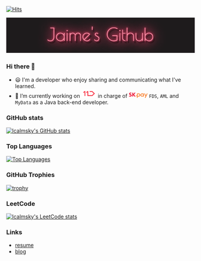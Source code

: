 [![Hits](https://hits.seeyoufarm.com/api/count/incr/badge.svg?url=https%3A%2F%2Fgithub.com%2Flcalmsky%2Fhit-counter&count_bg=%2379C83D&title_bg=%23555555&icon=&icon_color=%23E7E7E7&title=hits&edge_flat=true)](https://github.com/lcalmksy)

![](https://raw.githubusercontent.com/lcalmsky/lcalmsky/main/images/jaimes-github-logo-poiret-one-regular.gif)

### Hi there 👋
- :smiley: I'm a developer who enjoy sharing and communicating what I've learned.
- 🔭 I’m currently working on ![](https://raw.githubusercontent.com/lcalmsky/lcalmsky/main/resources/logo/11st-logo.png) in charge of ![SK pay](https://raw.githubusercontent.com/lcalmsky/lcalmsky/main/resources/logo/skpay-logo.png) `FDS`, `AML` and `MyData` as a Java back-end developer.

### GitHub stats
[![lcalmsky's GitHub stats](https://github-readme-stats.vercel.app/api?username=lcalmsky&theme=highcontrast&count_private=true&show_icons=true&include_all_commits=true)](https://github.com/lcalmsky)

### Top Languages
[![Top Languages](https://github-readme-stats.vercel.app/api/top-langs?username=lcalmsky&layout=compact&hide=javascript,html,css,scss)](https://github.com/lcalmksy)

[//]: <> "[![willianrod's wakatime stats](https://github-readme-stats.vercel.app/api/wakatime?username=lcalmsky)](https://github.com/lcalmsky)"

### GitHub Trophies
[![trophy](https://github-profile-trophy.vercel.app/?username=lcalmsky)](https://github.com/lcalmsky)


[//]: <> "![Java](https://img.shields.io/badge/-Java-black?logo=java&style=social)"
[//]: <> "![Spring](https://img.shields.io/badge/-Spring%20Framework-black?logo=spring&style=social)"
[//]: <> "![MySQL](https://img.shields.io/badge/-MySQL-black?logo=mysql&style=social)"
[//]: <> "![Git](https://img.shields.io/badge/-Git-black?logo=git&style=social)"
[//]: <> "![GitHub](https://img.shields.io/badge/-GitHub-black?logo=github&style=social)"

[comment]: <> (### Tech Stack)

[comment]: <> (<p align="center">)

[comment]: <> (<img alt="Java" src="https://img.shields.io/badge/Java-007396?style=for-the-badge&logo=Java&logoColor=white"/>)

[comment]: <> (<img alt="Gradle" src="https://img.shields.io/badge/Gradle-02303A?style=for-the-badge&logo=gradle&logoColor=white"/>)

[comment]: <> (<img alt="Maven" src="https://img.shields.io/badge/Maven-C71A36?style=for-the-badge&logo=apache%20maven&logoColor=white"/>)

[comment]: <> (<img alt="Groovy" src="https://img.shields.io/badge/groovy-4298B8?style=for-the-badge&logo=apache%20groovy&logoColor=white"/>)

[comment]: <> (<img alt="Spring Boot" src="https://img.shields.io/badge/Spring Boot-6DB33F?style=for-the-badge&logo=Spring%20Boot&logoColor=white"/>)

[comment]: <> (<img alt="MySQL" src="https://img.shields.io/badge/mysql-4479A1?style=for-the-badge&logo=mysql&logoColor=white"/>)

[comment]: <> (<img alt="Oracle" src="https://img.shields.io/badge/oracle-F80000?style=for-the-badge&logo=oracle&logoColor=white"/>)

[comment]: <> (<img alt="MariaDB" src="https://img.shields.io/badge/mariadb-003545?style=for-the-badge&logo=mariadb&logoColor=white"/>)

[comment]: <> (<img alt="Hibernate" src="https://img.shields.io/badge/Hibernate-59666C?style=for-the-badge&logo=Hibernate&logoColor=white"/>)

[comment]: <> (<img alt="Redis" src="https://img.shields.io/badge/redis-DC382D?style=for-the-badge&logo=redis&logoColor=white"/>)

[comment]: <> (<img alt="JUnit5" src="https://img.shields.io/badge/JUnit5-25A162?style=for-the-badge&logo=JUnit5&logoColor=white"/>)

[comment]: <> (<img alt="Swagger" src="https://img.shields.io/badge/Swagger-85EA2D?style=for-the-badge&logo=Swagger&logoColor=white"/>)

[comment]: <> (<img alt="Asciidoctor" src="https://img.shields.io/badge/asciidoctor-E40046?style=for-the-badge&logo=Asciidoctor&logoColor=white"/>)

[comment]: <> (<img alt="Docker" src="https://img.shields.io/badge/docker-2496ED?style=for-the-badge&logo=docker&logoColor=white"/>)

[comment]: <> (<img alt="Jenkins" src="https://img.shields.io/badge/jenkins-D24939?style=for-the-badge&logo=jenkins&logoColor=white"/>)

[comment]: <> (<img alt="Ansible" src="https://img.shields.io/badge/ansible-EE0000?style=for-the-badge&logo=ansible&logoColor=white"/>)

[comment]: <> (<img alt="Github" src="https://img.shields.io/badge/github-181717?style=for-the-badge&logo=github&logoColor=white"/>)

[comment]: <> (<img alt="Gitlab" src="https://img.shields.io/badge/gitlab-FCA121?style=for-the-badge&logo=gitlab&logoColor=white"/>)

[comment]: <> (<img alt="Bitbucket" src="https://img.shields.io/badge/bitbucket-0052CC?style=for-the-badge&logo=bitbucket&logoColor=white"/>)

[comment]: <> (<img alt="Confluence" src="https://img.shields.io/badge/confluence-172B4D?style=for-the-badge&logo=confluence&logoColor=white"/>)

[comment]: <> (<img alt="Jira" src="https://img.shields.io/badge/jira-0052CC?style=for-the-badge&logo=jira&logoColor=white"/>)

[comment]: <> (<img alt="Slack" src="https://img.shields.io/badge/slack-4A154B?style=for-the-badge&logo=slack&logoColor=white"/>)

[comment]: <> (<img alt="AWS" src="https://img.shields.io/badge/aws-232F3E?style=for-the-badge&logo=amazon%20aws&logoColor=white"/>)

[comment]: <> (<img alt="IntelliJ" src="https://img.shields.io/badge/intellij-000000?style=for-the-badge&logo=intellij%20idea&logoColor=white"/>)

[comment]: <> (<img alt="Eclipse" src="https://img.shields.io/badge/eclipse-2C2255?style=for-the-badge&logo=eclipse%20ide&logoColor=white"/>)

[comment]: <> (</p>)

[comment]: <> (<img alt="Spring" src="https://img.shields.io/badge/Spring-6DB33F?style=for-the-badge&logo=Spring&logoColor=white"/>)

[comment]: <> (<img alt="Kubernetes" src="https://img.shields.io/badge/kubernetes-326CE5?style=for-the-badge&logo=kubernetes&logoColor=white"/>)

[comment]: <> (<img alt="Azure" src="https://img.shields.io/badge/azure-0078D4?style=for-the-badge&logo=microsoft%20azure&logoColor=white"/>)

### LeetCode

[![lcalmsky's LeetCode stats](https://leetcode-stats-six.vercel.app/api?username=lcalmsky)](https://github.com/lcalmsky/leetcode-stats)

### Links
* [resume](https://lcalmsky.github.io/resume/)
* [blog](https://jaime-note.tistory.com/)